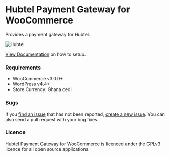 # Hubtel Payment Gateway for WooCommerce

Provides a payment gateway for Hubtel.

![Hubtel](https://cldup.com/4LqRHM-Djg.png)

[View Documentation](https://github.com/seb86/woocommerce-hubtel-payment-gateway/wiki) on how to setup.

### Requirements
* WooCommerce v3.0.0+
* WordPress v4.4+
* Store Currency: Ghana cedi 

### Bugs
If you [find an issue](https://github.com/seb86/woocommerce-hubtel-payment-gateway/issues?state=open) that has not been reported, [create a new issue](https://github.com/seb86/woocommerce-hubtel-payment-gateway/issues/new). You can also send a pull request with your bug fixes.

### Licence

Hubtel Payment Gateway for WooCommerce is licenced under the GPLv3 licence for all open source applications.
